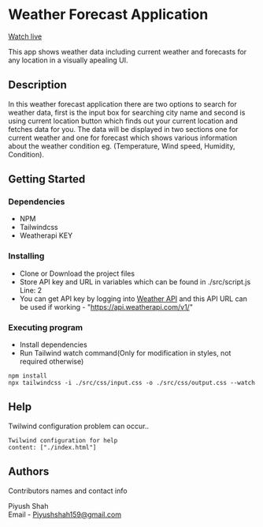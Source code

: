 # Weather Forecast Application
[Watch live](https://weather-forecast-javascript.netlify.app/)

This app shows weather data including current weather and forecasts for any location in a visually apealing UI.

## Description

In this weather forecast application there are two options to search for weather data, first is the input box for searching city name and second is using current location button which finds out your current location and fetches data for you. The data will be displayed in two sections one for current weather and one for forecast which shows various information about the weather condition eg. (Temperature, Wind speed, Humidity, Condition).

## Getting Started

### Dependencies

* NPM
* Tailwindcss
* Weatherapi KEY

### Installing

* Clone or Download the project files
* Store API key and URL in variables which can be found in ./src/script.js Line: 2
* You can get API key by logging into [Weather API](https://www.weatherapi.com) and this API URL can be used if working - "https://api.weatherapi.com/v1/"

### Executing program

* Install dependencies
* Run Tailwind watch command(Only for modification in styles, not required otherwise)

```
npm install
npx tailwindcss -i ./src/css/input.css -o ./src/css/output.css --watch 
```

## Help

Twilwind configuration problem can occur..
``` 
Twilwind configuration for help
content: ["./index.html"]
``` 

## Authors

Contributors names and contact info

Piyush Shah  
Email - Piyushshah159@gmail.com